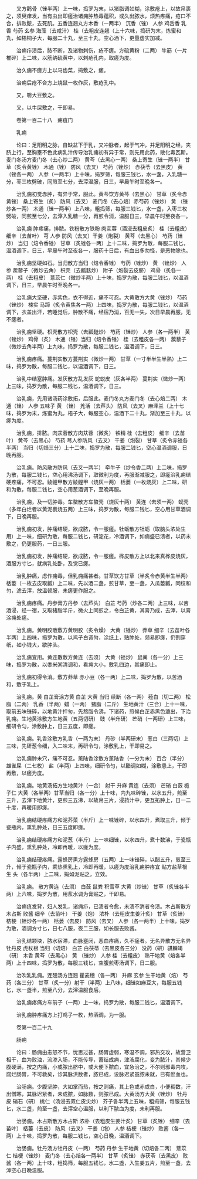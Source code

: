 <!-- { "loadSidebar": true } -->
　　又方鹳骨（锉半两）上一味，捣罗为末，以猪脂调如糊，涂敷疮上，以故帛裹之，须臾痒发，当有虫出即瘥治诸痈肿热毒蕴积，或久出脓水，烦热疼痛，疮口不合，排败脓，去死肌。五香连翘丸方木香（一两半） 沉香（锉） 人参 鸡舌香 乳香 芍药 玄参 海藻（去咸汁） 桂（去粗皮连翘（上十六味，捣研为末，炼蜜和丸，如梧桐子大，每服二十丸，至三十丸，空心酒下，更量虚实加减。

　　治痈疖溃后，脓不断，及诸物刺伤，疮不瘥。方硫黄粉（二两） 牛筋（一片椎碎）上二味，以筋纳硫黄中，以刺疮孔内，取瘥为度。

　　治久痈不瘥方上以马齿菜，捣敷之，瘥。

　　治痈后疮不合方上烧鼠一枚作灰，敷疮孔中。

　　又，嚼大豆敷之。

　　又，以牛屎敷之，干即易。

　　卷第一百二十八　痈疽门

　　乳痈

　　论曰：足阳明之脉，自缺盆下于乳，又冲脉者，起于气冲，并足阳明之经，夹脐上行，至胸壅不色此病乳汁传导治乳痈初有异于常，则先用此药，散化毒瓦斯。麦门冬汤方麦门冬（去心炒二两） 黄芩（去黑心一两） 桑上寄生（锉一两半） 甘草（炙令黄锉） 木通（锉） 防风（去叉） 芍药（锉炒） 赤茯苓（去黑皮） 黄 （锉各一两） 人参（一两半）上十味，捣罗筛，每服三钱匕，水一盏，入乳糖一分，枣三枚劈破，同煎至七分，去滓温服，日三，早晨午时至晚各一。

　　治乳痈初觉赤肿，有异于常，服此。黄芩饮方黄芩（去黑心） 甘草（炙令赤黄锉） 桑上寄生（炙） 防风（去叉） 麦门冬（去心焙）赤芍药（锉炒） 黄 （锉炒各一两） 木通（锉一两半）上八味，粗捣筛，每服三钱匕，水一盏，入枣三枚劈破，同煎至七分，去滓入乳糖一分，再煎令消，温服日三，早晨午时至夜各一。

　　治乳痈 肿疼痛，排脓。铁粉散方铁粉 肉苁蓉（酒浸去粗皮炙） 桂（去粗皮） 细辛（去苗叶） 芎 人参 防风（去叉）干姜（炮裂） 黄芩（去黑心） 芍药（锉炒） 当归（焙令香锉） 甘草（炙锉各一两）上十二味，捣罗为散，每服二钱匕，温酒调下，日三，早晨午时至夜各一，服药十日后，有血出多勿怪，是恶物除也。

　　治乳痈坚硬如石。当归散方当归（焙令香锉） 芍药（锉炒） 黄 （锉炒） 人参 蒺藜子（微炒去角） 枳壳（去瓤麸炒） 附子（炮裂去皮脐） 鸡骨（炙各一两） 桂（去粗皮） 薏苡仁（微炒半两）上十味，捣罗为散，每服二钱匕，以温酒调下，日三，早晨午时至晚各一。

　　治乳痈大坚硬，赤紫色，衣不得近，痛不可忍。大黄散方大黄（锉炒） 芍药（锉炒） 楝实 马蹄（炙令黄焦各一两）上四味，捣罗为散，每服二钱匕，以温酒调下，衣盖出汗，若睡觉后，肿散不痛，经宿乃消，百无一失，次日早晨再服，无不瘥者。

　　治乳痈坚硬。枳壳散方枳壳（去瓤麸炒） 芍药（锉炒） 人参（各一两半） 黄 （锉炒） 鸡骨（炙） 木通（锉）当归（焙令香锉） 桂（去粗皮各一两） 蒺藜子（微炒去角半两）上九味，捣罗为散，每服二钱匕，温酒调下，日三。

　　治乳痈疼痛。蔓荆实散方蔓荆实（微炒一两） 甘草（一寸半半生半熟）上二味，捣罗为散，每服二钱匕，以温酒调下，日三。

　　治乳中结塞肿痛。发灰散方乱发灰 蛇蜕皮（灰各半两） 蔓荆实（微炒一两）上三味，捣罗为散，每服二钱匕，温酒调下，日三。

　　治乳痈，先用诸汤药涂敷拓，后服此。麦门冬丸方麦门冬（去心焙二两） 木通（锉） 人参 五味子 黄 （锉） 羌活（去芦头） 防风（去叉）麻泽兰（上十七味，捣罗为末，炼蜜为丸，梧子大，每服空心，温酒下二十丸，渐加至三十丸，以瘥为度。

　　治乳痈，排脓。肉苁蓉散方肉苁蓉（微炙） 铁精 桂（去粗皮） 细辛（去苗叶） 黄芩（去黑心） 芍药 芎人参防风（去叉） 干姜（炮裂） 甘草（炙令赤锉各半两） 当归（切焙三分）上十二味，捣罗为散，每服二钱匕，空心温酒调服，日晚再服。

　　治乳痈。防风散方防风（去叉一两半） 牵牛子（炒令香二两）上二味，捣罗为散，每服二钱匕，空心用沸汤调下，取微利为度，再服渐减服之，即瘥治乳痈结硬疼痛，不可忍。鲮鲤甲散方鲮鲤甲（烧灰一两） 栝蒌（一枚烧灰）上二味，研和为散，每服二钱匕，空心用葱酒调下，至晚再服。

　　治乳痈，及一切肿毒。车螯散方车螯壳（烧灰十两） 黄连（去须一两） 蚬壳（多年白烂者以黄泥裹烧五两）上三味，捣罗为散，每服二钱匕，空心用甘草酒调下，日晚再服。

　　治乳痈初发，肿痛结硬，欲成脓，令一服瘥。牡蛎散方牡蛎（取脑头浓处生用）上一味，细研为散，每服二钱匕，研淀花，冷酒调下，如痈盛已溃者，以药末敷之，仍更服药，一日三服。

　　治乳痈初发，肿痛结硬，欲成脓，令一服瘥。桦皮散方上以北来真桦皮烧灰，酒服方寸匕，就病乳处卧，及觉已瘥。

　　治乳肿痛，虑作痈毒，但乳痈痛甚者。甘草饮方甘草（半炙令赤黄半生半两） 栝蒌（一枚去皮取瓤）上二味，先以酒二盏，煎甘草，至一盏，入瓜蒌瓤，同绞和匀，滤去滓，放温顿服，未瘥更作服之。

　　治乳痈疼痛。丹参膏方丹参（去芦头） 白芷 芍药（炒各二两）上三味，以苦酒浸，经一宿，又取猪脂半斤，微火上同煎之，令白芷黄，其膏乃成，去滓，以膏涂痈处瘥。

　　治乳痈。黄明胶散敷方黄明胶（炙令燥） 大黄（锉炒） 莽草 细辛（去苗叶各半两）上四味，捣罗为散，以鸡子白调匀，涂纸上，贴肿处，频易即瘥，仍割穿纸，如小钱大，歇肿头。

　　治乳痈宜用。黄连散敷方黄连（去须） 大黄（锉炒） 鼠粪（各一分）上三味，捣罗为散，以黍米粥清调和，看痈大小，敷乳四边，其痛即止。

　　治乳痈初得令消。敷方莽草 赤小豆（各一两）上二味，捣罗为散，以苦酒和，敷于乳上。

　　治乳痈。黄 白芷膏涂方黄 白芷 大黄 当归 续断（各一两） 薤白（切二两） 松脂（二两） 乳香（半两）蜡（一两） 猪脂（二斤） 生地黄汁（三合）上十一味，取前五味锉碎，以地黄汁拌匀，先熬脂令沸，下诸药，煎候白芷赤黑色漉出，下治乳痈。生地黄涂敷方生地黄（五两切研） 豉（半升研） 芒硝（一两研）上三味，细研令匀，涂敷肿上，日三五度，即瘥。

　　治乳痈。乳香涂敷方乳香（一两为末） 丹砂（半两研末） 葱白（三两切）上三味，先研葱令细，入二味末，再研令匀，涂敷乳上，干即易之。

　　治乳痈肿未穴，痛不可忍。薰陆香涂敷方薰陆香（一分为末） 百合（半分） 雄雀屎（二七枚） 盐（半两）上四味，细研令匀，以醋调如糊，涂敷患上，干即再敷，以瘥为度。

　　治乳痈。地黄汤拓方生地黄汁（一合） 射干 升麻 黄连（去须） 芒硝 白蔹 栀子仁 大黄（各半两）甘草当归（各一分）上十味，内九味碎锉，以水五升，煎至三升，去滓下地黄汁，更煎三五沸，以故帛三片，浸药汁中，更互拓肿上，日一二十度，再暖用即瘥。

　　治乳痈结硬疼痛方和泥芥菜（半斤）上一味锉碎，以水四升，煮取三升，倾于瓷瓶内，熏乳肿处，日三五度即瘥。

　　治乳痈结硬疼痛方和泥葱（半斤）上一味细锉，以水四升，煮十数沸，于瓷瓶子内盛，熏乳肿处，冷即再暖，以瘥为度。

　　治乳痈结硬疼痛。露蜂房熏方露蜂房（五两）上一味锉碎，以醋五升，煎至三升，倾于瓷瓶子内，乘热熏乳上，冷即再暖，以瘥为度治乳痈肿疼宜 贴方盐草根 生 头（各半两）上二味，捣如泥贴之，立效。

　　治乳痈。 散方黄连（去须） 白蔹 鼠粪 积雪草 大黄（炒锉） 甘草（炙锉各半两）上六味，捣罗为散，用浆水调为膏贴之，干即易。

　　治痈疽发背，妇人发乳，诸痈疖，已溃者令愈，未溃不消者令溃。木占斯散方木占斯 败酱 细辛（去苗叶） 干姜（炮） 浓朴（去粗皮生姜汁炙） 甘草（炙锉）桔梗（锉炒各一两） 栝蒌（去皮） 防风（去叉） 人参（各一两半）上十味，捣罗为散，酒调方寸匕，日七八服，夜二三服，如长服去败酱。

　　治乳结颗块，脓水宿滞，血脉壅闭，恶血疼痛，久不瘥者。无名异散方无名异 牡丹皮 虎杖根 当归（切焙） 白芷 白茯苓（去黑皮各三分） 没药（研）骐麟竭（研） 木香 黄芩（去黑心） 黄 （锉炒） 人参 桂（去粗皮） 熟干地黄（焙各半两）上十四味，捣罗为散，每服三钱匕，空腹煎枣汤调下，日二服。

　　治吹乳乳痈。连翘汤方连翘 瞿麦穗（各一两） 升麻 玄参 生干地黄（焙） 芍药（各三分） 甘草（炙一分）射干（半两）上八味，细锉如麻豆大，每服五钱匕，水一盏半，煎至八分，去滓温服食后。

　　治乳痈疼痛方车前子（一两）上一味，捣罗为散，每服二钱匕，温酒调下。

　　治乳痈肿疼痛方上打鸡子一枚，热酒调，为一服。

　　卷第一百二十九

　　肠痈

　　论曰：肠痈由恚怒不节，忧思过甚，肠胃虚弱，寒温不调，邪热交攻，故营卫相干，血为败浊，流渗入肠，不能传导，蓄结成痈，津液腐化，变为脓汁，其候少腹硬满，按之内痛，小或脓出脐中，或大便下脓血，宜急治之，不尔则邪毒内攻，腐烂肠胃，不可救矣，诊其脉洪数者，脓已成，设脉迟紧虽脓未就，已有瘀血也。

　　治肠痈。少腹坚肿，大如掌而热，按之则痛，其上色或赤或白，小便稠数，汗出憎寒，其脉迟紧者，未成脓，如脉数，则脓已成。大黄汤方大黄（锉炒） 牡丹皮 硝石（研） 桃仁（汤浸去双仁皮尖炒） 芥子各半两上五味，粗捣筛，每服五钱匕，水二盏，煎至一盏，去滓空心温服，以利下脓血为度，未利再服。

　　治肠痈。木占斯散方木占斯 浓朴（去粗皮生姜汁炙） 甘草（炙锉） 细辛（去苗叶） 栝蒌（去皮） 防风（去叉） 干姜（炮） 人参 桔梗（锉炒） 败酱（各一两）上十味，捣罗为散，每服二钱匕，空心日晚，温酒调下。

　　治肠痈。牡丹汤方牡丹皮（一两） 芍药 丹参 生干地黄（切焙各二两） 薏苡仁 桔梗（锉炒） 麦门冬（去心焙各一两半） 甘草（炙锉） 赤茯苓（去黑皮） 败酱（各一两）上十味，粗捣筛，每服五钱匕，水二盏，入生姜五片，煎至一盏，去滓空心日晚温服。

